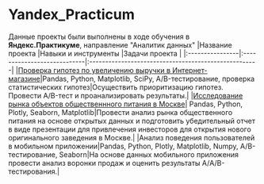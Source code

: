 # Yandex_Practicum
Данные проекты были выполнены в ходе обучения в **Яндекс.Практикуме**,  направление "Аналитик данных" 
|Название проекта |Навыки и инструменты         |Задачи проекта                                        |
|:----------------|:----------------------------|:-----------------------------------------------------|
|[Проверка гипотез по увеличению выручки в Интернет-магазине](https://github.com/Elelena/Yandex_Practicum/blob/main/test_of_hypothesis/test_of_hypothesis.ipynb)|Pandas, Python, Matplotlib, SciPy, A/B-тестирование, проверка статистических гипотез|Осуществить приоритизацию гипотез. Провести A/B-тест и проанализировать результаты.|
|[Исследование рынка объектов общественнного питания в Москве](https://github.com/Elelena/Yandex_Practicum/blob/main/food_market_research/food_market_research.ipynb)| Pandas, Python, Plotly, Seaborn, Matplotlib|Провести анализ рынка общественного питания на основе открытых данных и подготовить убедительный отчет в виде презентации для привлечения инвесторов для открытия нового оригинального заведения в Москве.|
|Анализ поведения пользователей в мобильном приложении|Pandas, Python, Plotly, Matplotlib, Numpy, A/B-тестирование, Seaborn|На основе данных мобильного приложения провести анализ воронки продаж и оценить результаты А/A/B-тестирования.|
